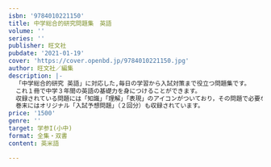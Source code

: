 ```yaml
---
isbn: '9784010221150'
title: 中学総合的研究問題集　英語　
volume: ''
series: ''
publisher: 旺文社
pubdate: '2021-01-19'
cover: 'https://cover.openbd.jp/9784010221150.jpg'
author: 旺文社／編集
description: |-
  「中学総合的研究 英語」に対応した,毎日の学習から入試対策まで役立つ問題集です。
  これ１冊で中学３年間の英語の基礎力を身につけることができます。
  収録されている問題には「知識」「理解」「表現」のアイコンがついており，その問題で必要な力がすぐにわかるので，定期テストの学習にもぴったりです。
  巻末にはオリジナル「入試予想問題」（２回分）も収録されています。
price: '1500'
genre: ''
target: 学参I(小中)
format: 全集・双書
content: 英米語

---
```

